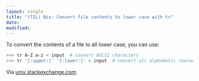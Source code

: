 ```yaml
---
layout: single
title: "(TIL) Nix: Convert file contents to lower case with tr"
date:
modified:
---
```


To convert the contents of a file to all lower case, you can use:

```bash
>>> tr A-Z a-z < input  # convert ASCII characters
>>> tr '[:upper:]' '[:lower:]' < input  # convert all alphabetic characters
```

Via [unix.stackexchange.com](https://unix.stackexchange.com/a/171604).

